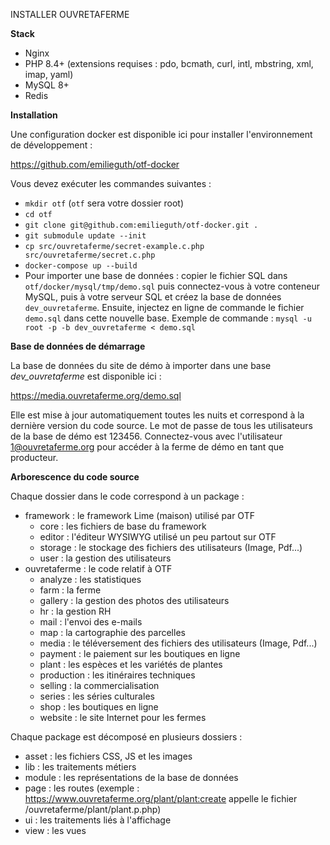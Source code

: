 INSTALLER OUVRETAFERME

**Stack**

- Nginx
- PHP 8.4+ (extensions requises : pdo, bcmath, curl, intl, mbstring, xml, imap, yaml)
- MySQL 8+
- Redis

**Installation**

Une configuration docker est disponible ici pour installer l'environnement de développement :

https://github.com/emilieguth/otf-docker

Vous devez exécuter les commandes suivantes :
* `mkdir otf` (`otf` sera votre dossier root)
* `cd otf`
* `git clone git@github.com:emilieguth/otf-docker.git .`
* `git submodule update --init`
* `cp src/ouvretaferme/secret-example.c.php src/ouvretaferme/secret.c.php`
* `docker-compose up --build`
* Pour importer une base de données : copier le fichier SQL dans `otf/docker/mysql/tmp/demo.sql` puis connectez-vous à votre conteneur MySQL, puis à votre serveur SQL et créez la base de données `dev_ouvretaferme`. Ensuite, injectez en ligne de commande le fichier `demo.sql` dans cette nouvelle base. Exemple de commande : `mysql -u root -p -b dev_ouvretaferme < demo.sql`

**Base de données de démarrage**

La base de données du site de démo à importer dans une base _dev_ouvretaferme_ est disponible ici :

https://media.ouvretaferme.org/demo.sql

Elle est mise à jour automatiquement toutes les nuits et correspond à la dernière version du code source.
Le mot de passe de tous les utilisateurs de la base de démo est 123456.
Connectez-vous avec l'utilisateur 1@ouvretaferme.org pour accéder à la ferme de démo en tant que producteur.

**Arborescence du code source**

Chaque dossier dans le code correspond à un package :

- framework : le framework Lime (maison) utilisé par OTF
  - core : les fichiers de base du framework
  - editor : l'éditeur WYSIWYG utilisé un peu partout sur OTF
  - storage : le stockage des fichiers des utilisateurs (Image, Pdf...)
  - user : la gestion des utilisateurs
- ouvretaferme : le code relatif à OTF
  - analyze : les statistiques
  - farm : la ferme
  - gallery : la gestion des photos des utilisateurs
  - hr : la gestion RH
  - mail : l'envoi des e-mails
  - map : la cartographie des parcelles
  - media : le téléversement des fichiers des utilisateurs (Image, Pdf...)
  - payment : le paiement sur les boutiques en ligne
  - plant : les espèces et les variétés de plantes
  - production : les itinéraires techniques
  - selling : la commercialisation
  - series : les séries culturales
  - shop : les boutiques en ligne
  - website : le site Internet pour les fermes

Chaque package est décomposé en plusieurs dossiers :
- asset : les fichiers CSS, JS et les images
- lib : les traitements métiers
- module : les représentations de la base de données
- page : les routes (exemple : https://www.ouvretaferme.org/plant/plant:create appelle le fichier /ouvretaferme/plant/plant.p.php)
- ui : les traitements liés à l'affichage
- view : les vues
